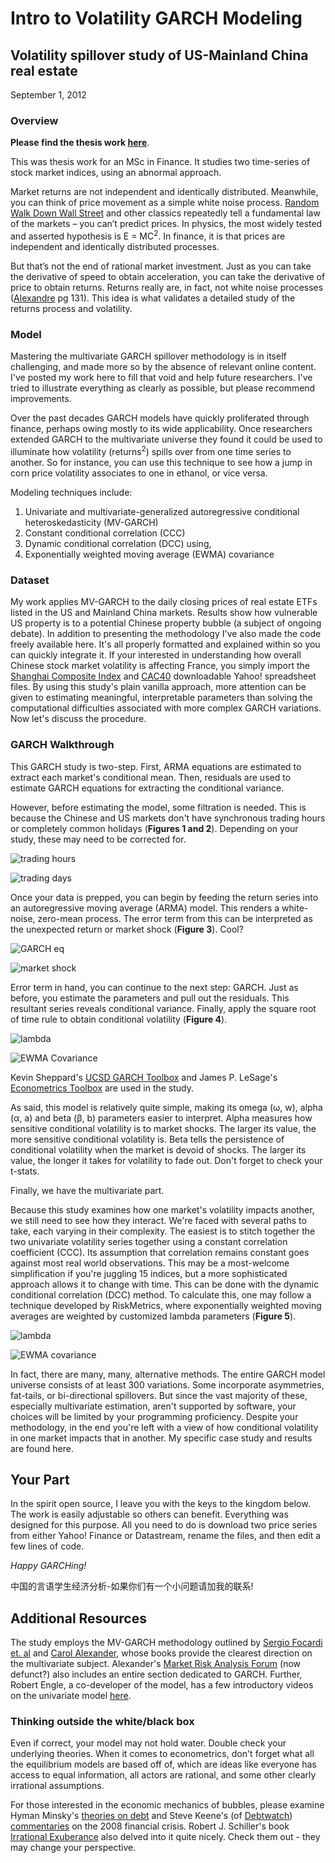 # Intro to Volatility GARCH Modeling
## Volatility spillover study of US-Mainland China real estate
September 1, 2012

### Overview

**Please find the thesis work [here](https://github.com/garthmortensen/finance/blob/master/Volatility_Spillover.pdf)**.

This was thesis work for an MSc in Finance. It studies two time-series of stock market indices, using an abnormal approach.

Market returns are not independent and identically distributed. Meanwhile, you can think of price movement as a simple white noise process. [Random Walk Down Wall Street](https://www.amazon.com/Random-Walk-Down-Wall-Street/dp/0393330338) and other classics repeatedly tell a fundamental law of the markets – you can’t predict prices. In physics, the most widely tested and asserted hypothesis is E = MC<sup>2</sup>. In finance, it is that prices are independent and identically distributed processes.

But that’s not the end of rational market investment. Just as you can take the derivative of speed to obtain acceleration, you can take the derivative of price to obtain returns. Returns really are, in fact, not white noise processes ([Alexandre](https://www.amazon.com/Market-Risk-Analysis-Practical-Econometrics/dp/B00HMUJC5A) pg 131). This idea is what validates a detailed study of the returns process and volatility.

### Model
Mastering the multivariate GARCH spillover methodology is in itself challenging, and made more so by the absence of relevant online content. I've posted my work here to fill that void and help future researchers. I've tried to illustrate everything as clearly as possible, but please recommend improvements.

Over the past decades GARCH models have quickly proliferated through finance, perhaps owing mostly to its wide applicability. Once researchers extended GARCH to the multivariate universe they found it could be used to illuminate how volatility (returns<sup>2</sup>) spills over from one time series to another. So for instance, you can use this technique to see how a jump in corn price volatility associates to one in ethanol, or vice versa.

Modeling techniques include:
1. Univariate and multivariate-generalized autoregressive conditional heteroskedasticity (MV-GARCH)
2. Constant conditional correlation (CCC)
3. Dynamic conditional correlation (DCC) using,
4. Exponentially weighted moving average (EWMA) covariance

### Dataset
My work applies MV-GARCH to the daily closing prices of real estate ETFs listed in the US and Mainland China markets. Results show how vulnerable US property is to a potential Chinese property bubble (a subject of ongoing debate). In addition to presenting the methodology I've also made the code freely available here. It's all properly formatted and explained within so you can quickly integrate it. If your interested in understanding how overall Chinese stock market volatility is affecting France, you simply import the [Shanghai Composite Index](http://finance.yahoo.com/q/hp?s=000001.SS+Historical+Prices) and [CAC40](http://finance.yahoo.com/q/hp?s=%5eFCHI+Historical+Prices) downloadable Yahoo! spreadsheet files. By using this study's plain vanilla approach, more attention can be given to estimating meaningful, interpretable parameters than solving the computational difficulties associated with more complex GARCH variations. Now let's discuss the procedure.

### GARCH Walkthrough
This GARCH study is two-step. First, ARMA equations are estimated to extract each market's conditional mean. Then, residuals are used to estimate GARCH equations for extracting the conditional variance.

However, before estimating the model, some filtration is needed. This is because the Chinese and US markets don't have synchronous trading hours or completely common holidays (**Figures 1 and 2**). Depending on your study, these may need to be corrected for.

![trading hours](https://raw.githubusercontent.com/garthmortensen/finance/master/images/time.png)

![trading days](https://raw.githubusercontent.com/garthmortensen/finance/master/images/tradingdays.png)

Once your data is prepped, you can begin by feeding the return series into an autoregressive moving average (ARMA) model. This renders a white-noise, zero-mean process. The error term from this can be interpreted as the unexpected return or market shock (**Figure 3**). Cool?

![GARCH eq](https://raw.githubusercontent.com/garthmortensen/finance/master/images/ARMA.png)

![market shock](https://raw.githubusercontent.com/garthmortensen/finance/master/images/market%20shock.png)

Error term in hand, you can continue to the next step: GARCH. Just as before, you estimate the parameters and pull out the residuals. This resultant series reveals conditional variance. Finally, apply the square root of time rule to obtain conditional volatility (**Figure 4**).

![lambda](https://raw.githubusercontent.com/garthmortensen/finance/master/images/GARCH.png)

![EWMA Covariance](https://raw.githubusercontent.com/garthmortensen/finance/master/images/GARCH%20uni.png)

Kevin Sheppard's [UCSD GARCH Toolbox](https://www.kevinsheppard.com/code/matlab/ucsd-garch/) and James P. LeSage's [Econometrics Toolbox](https://www.spatial-econometrics.com/) are used in the study.

As said, this model is relatively quite simple, making its omega (ω, w), alpha (α, a) and beta (β, b) parameters easier to interpret. Alpha measures how sensitive conditional volatility is to market shocks. The larger its value, the more sensitive conditional volatility is. Beta tells the persistence of conditional volatility when the market is devoid of shocks. The larger its value, the longer it takes for volatility to fade out. Don't forget to check your t-stats.

Finally, we have the multivariate part.

Because this study examines how one market's volatility impacts another, we still need to see how they interact. We're faced with several paths to take, each varying in their complexity. The easiest is to stitch together the two univariate volatility series together using a constant correlation coefficient (CCC). Its assumption that correlation remains constant goes against most real world observations. This may be a most-welcome simplification if you're juggling 15 indices, but a more sophisticated approach allows it to change with time. This can be done with the dynamic conditional correlation (DCC) method. To calculate this, one may follow a technique developed by RiskMetrics, where exponentially weighted moving averages are weighted by customized lambda parameters (**Figure 5**).

![lambda](https://raw.githubusercontent.com/garthmortensen/finance/master/images/lambda.png)

![EWMA covariance](https://raw.githubusercontent.com/garthmortensen/finance/master/images/EWMA%20copy.png)

In fact, there are many, many, alternative methods. The entire GARCH model universe consists of at least 300 variations. Some incorporate asymmetries, fat-tails, or bi-directional spillovers. But since the vast majority of these, especially multivariate estimation, aren't supported by software, your choices will be limited by your programming proficiency. Despite your methodology, in the end you're left with a view of how conditional volatility in one market impacts that in another. My specific case study and results are found here.

## Your Part
In the spirit open source, I leave you with the keys to the kingdom below. The work is easily adjustable so others can benefit. Everything was designed for this purpose. All you need to do is download two price series from either Yahoo! Finance or Datastream, rename the files, and then edit a few lines of code. 

*Happy GARCHing!*

中国的言语学生经济分析-如果你们有一个小问题请加我的联系!

## Additional Resources
The study employs the MV-GARCH methodology outlined by [Sergio Focardi et. al](https://www.amazon.com/Financial-Econometrics-Advanced-Modeling-Techniques/dp/0471784508/ref=pd_sim_b_65) and [Carol Alexander](https://www.amazon.com/Analysis-Practical-Financial-Econometrics-Finance/dp/0470998016/ref=sr_1_4?s=books&ie=UTF8&qid=1347558126&sr=1-4&keywords=carol+alexander), whose books provide the clearest direction on the multivariate subject. Alexander's [Market Risk Analysis Forum](http://www.carolalexander.org/) (now defunct?) also includes an entire section dedicated to GARCH. Further, Robert Engle, a co-developer of the model, has a few introductory videos on the univariate model [here](https://www.ft.com/topics/organisations/New_York_University_Stern_School_of_Business).

### Thinking outside the white/black box

Even if correct, your model may not hold water. Double check your underlying theories. When it comes to econometrics, don't forget what all the equilibrium models are based off of, which are ideas like everyone has access to equal information, all actors are rational, and some other clearly irrational assumptions.

For those interested in the economic mechanics of bubbles, please examine Hyman Minsky's [theories on debt](https://en.wikipedia.org/wiki/Hyman_Minsky#Financial_theory) and Steve Keene's (of [Debtwatch](http://www.debtdeflation.com/blogs/)) [commentaries](https://www.youtube.com/watch?v=SkesgECRXtM) on the 2008 financial crisis. Robert J. Schiller's book [Irrational Exuberance](https://www.amazon.com/Irrational-Exuberance-Robert-J-Shiller/dp/0767923634) also delved into it quite nicely. Check them out - they may change your perspective.


